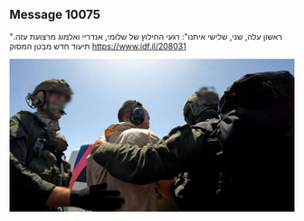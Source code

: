 ## Message 10075

"ראשון עלה, שני, שלישי איתנו":
רגעי החילוץ של שלומי, אנדריי ואלמוג מרצועת עזה. תיעוד חדש מבטן המסוק
https://www.idf.il/208031

![Photo](10075/10075_photo.jpg)
